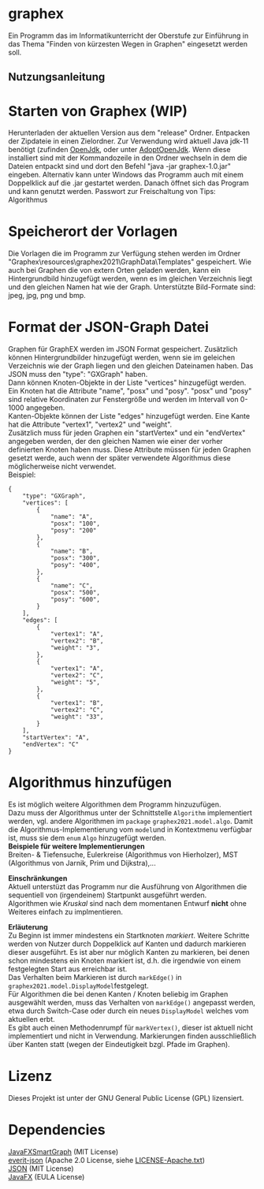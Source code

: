 # graphex
Ein Programm das im Informatikunterricht der Oberstufe zur Einführung in das Thema "Finden von kürzesten Wegen in Graphen" eingesetzt werden soll.

## Nutzungsanleitung

# Starten von Graphex (WIP)
Herunterladen der aktuellen Version aus dem "release" Ordner. Entpacken der Zipdateie in einen Zielordner. 
Zur Verwendung wird aktuell Java jdk-11 benötigt (zufinden [OpenJdk](https://jdk.java.net/java-se-ri/11), oder unter [AdoptOpenJdk](https://adoptopenjdk.net/).
Wenn diese installiert sind mit der Kommandozeile in den Ordner wechseln in dem die Dateien entpackt sind und dort den Befehl "java -jar graphex-1.0.jar" eingeben. Alternativ kann unter Windows das Programm auch mit einem Doppelklick auf die .jar gestartet werden.
Danach öffnet sich das Program und kann genutzt werden.
Passwort zur Freischaltung von Tips: Algorithmus

# Speicherort der Vorlagen
Die Vorlagen die im Programm zur Verfügung stehen werden im Ordner "Graphex\resources\graphex2021\GraphData\Templates" gespeichert. 
Wie auch bei Graphen die von extern Orten geladen werden, kann ein Hintergrundbild hinzugefügt werden, wenn es im gleichen Verzeichnis liegt und den gleichen Namen hat wie der Graph.
Unterstützte Bild-Formate sind: jpeg, jpg, png und bmp.

# Format der JSON-Graph Datei
Graphen für GraphEX werden im JSON Format gespeichert. Zusätzlich können Hintergrundbilder hinzugefügt werden, wenn sie im geleichen Verzeichnis wie der Graph liegen und den gleichen Dateinamen haben.
Das JSON muss den "type": "GXGraph" haben.  
Dann können Knoten-Objekte in der Liste "vertices" hinzugefügt werden. Ein Knoten hat die Attribute "name", "posx" und "posy". "posx" und "posy" sind relative Koordinaten zur Fenstergröße und werden im Intervall von 0-1000 angegeben.  
Kanten-Objekte können der Liste "edges" hinzugefügt werden. Eine Kante hat die Attribute "vertex1", "vertex2" und "weight".  
Zusätzlich muss für jeden Graphen ein "startVertex" und ein "endVertex" angegeben werden, der den gleichen Namen wie einer der vorher definierten Knoten haben muss. Diese Attribute müssen für jeden Graphen gesetzt werde, auch wenn der später verwendete Algorithmus diese möglicherweise nicht verwendet.  
Beispiel:
```
{  
    "type": "GXGraph",  
    "vertices": [  
        {  
            "name": "A",  
            "posx": "100",  
            "posy": "200"  
        },  
        {  
            "name": "B",  
            "posx": "300",  
            "posy": "400",  
        },  
        {  
            "name": "C",  
            "posx": "500",  
            "posy": "600",  
        }  
    ],  
    "edges": [  
        {  
            "vertex1": "A",  
            "vertex2": "B",  
            "weight": "3",    
        },  
        {  
            "vertex1": "A",  
            "vertex2": "C",  
            "weight": "5",  
        },  
        {  
            "vertex1": "B",  
            "vertex2": "C",  
            "weight": "33",  
        }  
    ],  
    "startVertex": "A",  
    "endVertex": "C"  
}

```

# Algorithmus hinzufügen
Es ist möglich weitere Algorithmen dem Programm hinzuzufügen. <br /> 
Dazu muss der Algorithmus unter der Schnittstelle `Algorithm` implementiert werden, vgl. andere Algorithmen im `package` `graphex2021.model.algo`.
Damit die Algorithmus-Implementierung vom `model`und in Kontextmenu verfügbar ist, muss sie dem `enum` `Algo` hinzugefügt werden. <br />
**Beispiele für weitere Implementierungen** <br />
Breiten- & Tiefensuche, Eulerkreise (Algorithmus von Hierholzer), MST (Algorithmus von Jarnik, Prim und Dijkstra),... <br />

**Einschränkungen** <br />
Aktuell unterstüzt das Programm nur die Ausführung von Algorithmen die sequentiell von (irgendeinem) Startpunkt ausgeführt werden.<br />
Algorithmen wie _Kruskal_ sind nach dem momentanen Entwurf **nicht** ohne Weiteres einfach zu implmentieren.

**Erläuterung** <br />
Zu Beginn ist immer mindestens ein Startknoten _markiert_.
Weitere Schritte werden von Nutzer durch Doppelklick auf Kanten und dadurch markieren dieser ausgeführt.
Es ist aber nur möglich Kanten zu markieren, bei denen schon mindestens ein Knoten markiert ist, d.h. die irgendwie von einem festgelegten Start aus erreichbar ist. <br />
Das Verhalten beim Markieren ist durch `markEdge()` in `graphex2021.model.DisplayModel`festgelegt. <br />
Für Algorithmen die bei denen Kanten / Knoten beliebig im Graphen ausgewählt werden, muss das Verhalten von `markEdge()` angepasst werden, etwa durch Switch-Case oder durch ein neues `DisplayModel` welches vom aktuellen erbt. <br />
Es gibt auch einen Methodenrumpf für `markVertex()`, dieser ist aktuell nicht implementiert und nicht in Verwendung. Markierungen finden ausschließlich über Kanten statt (wegen der Eindeutigkeit bzgl. Pfade im Graphen).

# Lizenz
Dieses Projekt ist unter der GNU General Public License (GPL) lizensiert.

# Dependencies
[JavaFXSmartGraph](https://github.com/brunomnsilva/JavaFXSmartGraph) (MIT License) <br />
[everit-json](https://github.com/everit-org/json-schema) (Apache 2.0 License, siehe [LICENSE-Apache.txt](https://github.com/paul-rink/graphex/files/6083580/LICENSE-Apache.txt)) <br />
[JSON](https://www.json.org/json-en.html) (MIT License) <br />
[JavaFX](https://github.com/openjdk/jfx) (EULA License)

